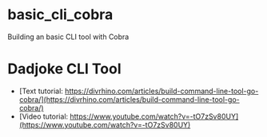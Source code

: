 # basic_cli_cobra
Building an basic CLI tool with Cobra

# Dadjoke CLI Tool

* [Text tutorial: https://divrhino.com/articles/build-command-line-tool-go-cobra/](https://divrhino.com/articles/build-command-line-tool-go-cobra/)
* [Video tutorial: https://www.youtube.com/watch?v=-tO7zSv80UY](https://www.youtube.com/watch?v=-tO7zSv80UY)
